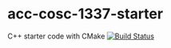 # acc-cosc-1337-starter
C++ starter code with CMake
[![Build Status](https://travis-ci.org/acc-cosc-1337-fall-2019/acc-cosc-1337-fall-2019-CoultonBond.svg?branch=master)](https://travis-ci.org/acc-cosc-1337-fall-2019/acc-cosc-1337-fall-2019-CoultonBond)
